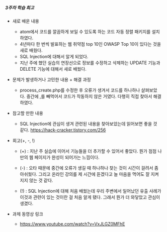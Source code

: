 ##### 3주차 학습 회고


* 새로 배운 내용
  * atom에서 코드를 깔끔하게 보일 수 있도록 하는 코드 자동 정렬 패키지를 설치하였다.
  * 4년마다 한 번씩 발표하는 웹 취약점 top 10인 OWASP Top 10이 있다는 것을 새로 배웠다.
  * SQL Injection에 대해서 알게 되었다.
  * 지난 주에 했던 실습의 연장선으로 정보를 수정하고 삭제하는 UPDATE 기능과 DELETE 기능에 대해서 새로 배웠다.
  
  
* 문제가 발생하거나 고민한 내용 + 해결 과정
  * process_create.php를 수정한 후 오류가 생겨서 코드를 하나하나 살펴보았다. 중간에 ,를 빼먹어서 코드가 작동하지 않은 거였다. 다행히 직접 찾아서 해결하였다.
  
  
  
* 참고할 만한 내용
  * SQL Injection에 관심이 생겨 관련된 내용을 찾아보았는데 읽어보면 좋을 것 같다. https://hack-cracker.tistory.com/256
  


* 회고(+, -, !)
  * (+) : 지난 주 실습에 이어서 기능들을 더 추가할 수 있어서 좋았다. 뭔가 점점 나만의 웹 페이지가 완성이 되어가는 느낌이다.
  
  * (-) : 오타 때문에 중간에 오류가 생길 때 하나하나 찾는 것이 시간이 걸려서 좀 아쉬웠다. 그리고 온라인 강의를 제 시간에 듣겠다고 늘 마음을 먹어도 잘 지켜지지 않는 것 같다.
  
  * (!) : SQL Injection에 대해 처음 배웠는데 우리 주변에서 일어났던 유출 사례가 이것과 관련이 있는 것이란 걸 처음 알게 됐다. 그래서 뭔가 더 와닿았고 관심이 생겼다.
  


* 과제 동영상 링크
  * https://www.youtube.com/watch?v=VxJLGZ0MFhE
